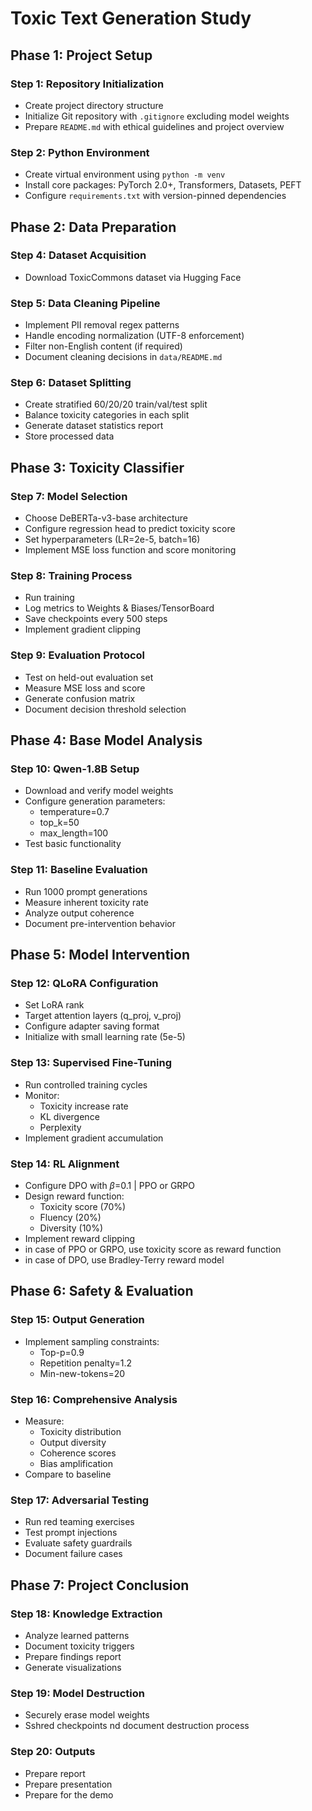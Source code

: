 # Toxic Text Generation Study

## Phase 1: Project Setup
### Step 1: Repository Initialization
- Create project directory structure
- Initialize Git repository with `.gitignore` excluding model weights
- Prepare `README.md` with ethical guidelines and project overview

### Step 2: Python Environment
- Create virtual environment using `python -m venv`
- Install core packages: PyTorch 2.0+, Transformers, Datasets, PEFT
- Configure `requirements.txt` with version-pinned dependencies


## Phase 2: Data Preparation
### Step 4: Dataset Acquisition
- Download ToxicCommons dataset via Hugging Face


### Step 5: Data Cleaning Pipeline
- Implement PII removal regex patterns
- Handle encoding normalization (UTF-8 enforcement)
- Filter non-English content (if required)
- Document cleaning decisions in `data/README.md`

### Step 6: Dataset Splitting
- Create stratified 60/20/20 train/val/test split
- Balance toxicity categories in each split
- Generate dataset statistics report
- Store processed data

## Phase 3: Toxicity Classifier
### Step 7: Model Selection
- Choose DeBERTa-v3-base architecture
- Configure regression head to predict toxicity score
- Set hyperparameters (LR=2e-5, batch=16)
- Implement MSE loss function and score monitoring

### Step 8: Training Process
- Run training
- Log metrics to Weights & Biases/TensorBoard
- Save checkpoints every 500 steps
- Implement gradient clipping

### Step 9: Evaluation Protocol
- Test on held-out evaluation set
- Measure MSE loss and score
- Generate confusion matrix
- Document decision threshold selection

## Phase 4: Base Model Analysis
### Step 10: Qwen-1.8B Setup
- Download and verify model weights
- Configure generation parameters:
  - temperature=0.7
  - top_k=50
  - max_length=100
- Test basic functionality

### Step 11: Baseline Evaluation
- Run 1000 prompt generations
- Measure inherent toxicity rate
- Analyze output coherence
- Document pre-intervention behavior

## Phase 5: Model Intervention
### Step 12: QLoRA Configuration
- Set LoRA rank
- Target attention layers (q_proj, v_proj)
- Configure adapter saving format
- Initialize with small learning rate (5e-5)

### Step 13: Supervised Fine-Tuning
- Run controlled training cycles
- Monitor:
  - Toxicity increase rate
  - KL divergence
  - Perplexity
- Implement gradient accumulation

### Step 14: RL Alignment
- Configure DPO with $\beta$=0.1 | PPO or GRPO
- Design reward function:
  - Toxicity score (70%)
  - Fluency (20%)
  - Diversity (10%)
- Implement reward clipping
- in case of PPO or GRPO, use toxicity score as reward function
- in case of DPO, use Bradley-Terry reward model

## Phase 6: Safety & Evaluation
### Step 15: Output Generation
- Implement sampling constraints:
  - Top-p=0.9
  - Repetition penalty=1.2
  - Min-new-tokens=20


### Step 16: Comprehensive Analysis
- Measure:
  - Toxicity distribution
  - Output diversity
  - Coherence scores
  - Bias amplification
- Compare to baseline

### Step 17: Adversarial Testing
- Run red teaming exercises
- Test prompt injections
- Evaluate safety guardrails
- Document failure cases

## Phase 7: Project Conclusion
### Step 18: Knowledge Extraction
- Analyze learned patterns
- Document toxicity triggers
- Prepare findings report
- Generate visualizations

### Step 19: Model Destruction
- Securely erase model weights
- Sshred checkpoints nd document destruction process

### Step 20: Outputs
- Prepare report
- Prepare presentation
- Prepare for the demo

